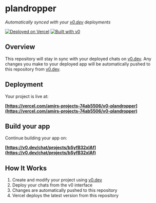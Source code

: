 # plandropper

*Automatically synced with your [v0.dev](https://v0.dev) deployments*

[![Deployed on Vercel](https://img.shields.io/badge/Deployed%20on-Vercel-black?style=for-the-badge&logo=vercel)](https://vercel.com/amirs-projects-74ab5506/v0-plandropper)
[![Built with v0](https://img.shields.io/badge/Built%20with-v0.dev-black?style=for-the-badge)](https://v0.dev/chat/projects/bSyfB32xlAf)

## Overview

This repository will stay in sync with your deployed chats on [v0.dev](https://v0.dev).
Any changes you make to your deployed app will be automatically pushed to this repository from [v0.dev](https://v0.dev).

## Deployment

Your project is live at:

**[https://vercel.com/amirs-projects-74ab5506/v0-plandropper](https://vercel.com/amirs-projects-74ab5506/v0-plandropper)**

## Build your app

Continue building your app on:

**[https://v0.dev/chat/projects/bSyfB32xlAf](https://v0.dev/chat/projects/bSyfB32xlAf)**

## How It Works

1. Create and modify your project using [v0.dev](https://v0.dev)
2. Deploy your chats from the v0 interface
3. Changes are automatically pushed to this repository
4. Vercel deploys the latest version from this repository